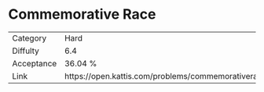 # Commemorative Race

<table>
    <tr>
        <td>Category</td>
        <td>Hard</td>
    </tr>
    <tr>
        <td>Diffulty</td>
        <td>6.4</td>
    </tr>
    <tr>
        <td>Acceptance</td>
        <td>36.04 %</td>
    </tr>
    <tr>
        <td>Link</td>
        <td>https://open.kattis.com/problems/commemorativerace</td>
    </tr>
</table>